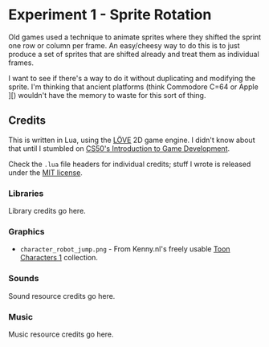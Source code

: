 # Experiment 1 - Sprite Rotation

Old games used a technique to animate sprites where they shifted the sprint one
row or column per frame. An easy/cheesy way to do this is to just produce a set
of sprites that are shifted already and treat them as individual frames.

I want to see if there's a way to do it without duplicating and modifying the
sprite. I'm thinking that ancient platforms (think Commodore C=64 or Apple ][)
wouldn't have the memory to waste for this sort of thing.

## Credits

This is written in Lua, using the [LÖVE](https://love2d.org/) 2D game engine. I
didn't know about that until I stumbled on [CS50's Introduction to Game
Development](https://www.edx.org/course/cs50s-introduction-to-game-development).

Check the `.lua` file headers for individual credits; stuff I wrote is released
under the [MIT license](LICENSE.md).

### Libraries

Library credits go here.

### Graphics

* `character_robot_jump.png` - From Kenny.nl's freely usable
  [Toon Characters 1](https://kenney.nl/assets/toon-characters-1) collection.

### Sounds

Sound resource credits go here.

### Music

Music resource credits go here.
